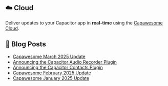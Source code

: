 <!--
# Capawesome

**Here are some ideas to get you started:**

🙋‍♀️ A short introduction - what is your organization all about?
🌈 Contribution guidelines - how can the community get involved?
👩‍💻 Useful resources - where can the community find your docs? Is there anything else the community should know?
🍿 Fun facts - what does your team eat for breakfast?
🧙 Remember, you can do mighty things with the power of [Markdown](https://docs.github.com/github/writing-on-github/getting-started-with-writing-and-formatting-on-github/basic-writing-and-formatting-syntax)
-->

## ☁️ Cloud

Deliver updates to your Capacitor app in **real-time** using the [Capawesome Cloud](https://cloud.capawesome.io/).

## 📕  Blog Posts

<!-- BLOG-POST-LIST:START -->
- [Capawesome March 2025 Update](https://capawesome.io/blog/2025-march-update/)
- [Announcing the Capacitor Audio Recorder Plugin](https://capawesome.io/blog/announcing-the-capacitor-audio-recorder-plugin/)
- [Announcing the Capacitor Contacts Plugin](https://capawesome.io/blog/announcing-the-capacitor-contacts-plugin/)
- [Capawesome February 2025 Update](https://capawesome.io/blog/2025-february-update/)
- [Capawesome January 2025 Update](https://capawesome.io/blog/2025-january-update/)
<!-- BLOG-POST-LIST:END -->
